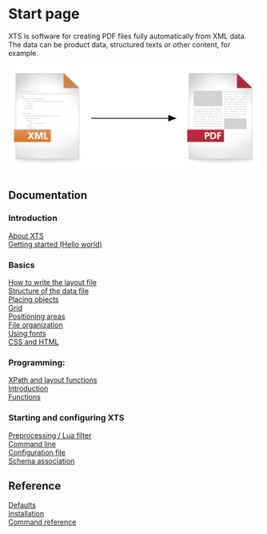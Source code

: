 # Start page


XTS is software for creating PDF files fully automatically from XML data.
The data can be product data, structured texts or other content, for example.

![XML to PDF schema](assets/xmltopdf.png)


## Documentation

### Introduction

[About XTS](introduction/index.md)<br>
[Getting started (Hello world)](introduction/helloworld.md)


### Basics

[How to write the layout file](manual/layoutxml.md)<br>
[Structure of the data file](manual/structuredatafile.md)<br>
[Placing objects](manual/outputtingobjects.md)<br>
[Grid](manual/grid.md)<br>
[Positioning areas](manual/positioningarea.md)<br>
[File organization](manual/fileorganization.md)<br>
[Using fonts](manual/fonts.md)<br>
[CSS and HTML](manual/csshtml.md)<br>

### Programming:

[XPath and layout functions](manual/xpath.md)<br>
[Introduction](manual/programming/index.md)<br>
[Functions](manual/programming/functions.md)<br>

### Starting and configuring XTS

[Preprocessing / Lua filter](manual/luafilter.md)<br>
[Command line](manual/commandline.md)<br>
[Configuration file](manual/configuration.md)<br>
[Schema association](manual/assignschema/index.md)<br>

## Reference

[Defaults](reference/defaults.md) <br>
[Installation](reference/installation.md) <br>
[Command reference](reference/cmdreference/index.md) <br>